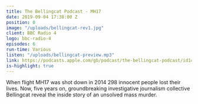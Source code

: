 ```yaml
---
title: The Bellingcat Podcast - MH17
date: 2019-09-04 17:38:00 Z
position: 0
image: "/uploads/bellingcat-rev1.jpg"
client: BBC Radio 4
logo: bbc-radio-4
episodes: 6
run-time: Various
listen: "/uploads/bellingcat-preview.mp3"
link: https://podcasts.apple.com/gb/podcast/the-bellingcat-podcast/id1472354896
is-highlight: true
---
```


When flight MH17 was shot down in 2014 298 innocent people lost their lives. Now, five years on, groundbreaking investigative journalism collective Bellingcat reveal the inside story of an unsolved mass murder. 